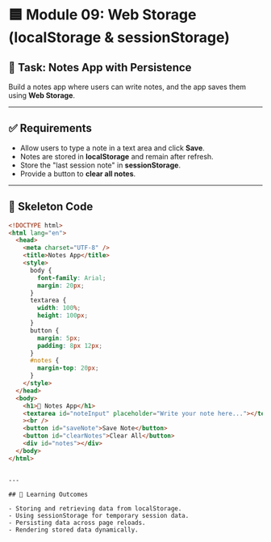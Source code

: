 # 🟦 Module 09: Web Storage (localStorage & sessionStorage)

## 🎯 Task: Notes App with Persistence

Build a notes app where users can write notes, and the app saves them using **Web Storage**.

---

## ✅ Requirements

- Allow users to type a note in a text area and click **Save**.
- Notes are stored in **localStorage** and remain after refresh.
- Store the "last session note" in **sessionStorage**.
- Provide a button to **clear all notes**.

---

## 📌 Skeleton Code

```html
<!DOCTYPE html>
<html lang="en">
  <head>
    <meta charset="UTF-8" />
    <title>Notes App</title>
    <style>
      body {
        font-family: Arial;
        margin: 20px;
      }
      textarea {
        width: 100%;
        height: 100px;
      }
      button {
        margin: 5px;
        padding: 8px 12px;
      }
      #notes {
        margin-top: 20px;
      }
    </style>
  </head>
  <body>
    <h1>📝 Notes App</h1>
    <textarea id="noteInput" placeholder="Write your note here..."></textarea
    ><br />
    <button id="saveNote">Save Note</button>
    <button id="clearNotes">Clear All</button>
    <div id="notes"></div>
  </body>
</html>
```

```

---

## 🧠 Learning Outcomes

- Storing and retrieving data from localStorage.
- Using sessionStorage for temporary session data.
- Persisting data across page reloads.
- Rendering stored data dynamically.
```
